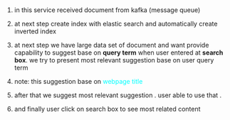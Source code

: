 
### 
1) in this service received document from kafka (message queue)
2) at next step create index with elastic search and automatically create inverted index


3) at next step we have large data set of document and want provide capability to suggest base on <b>query term</b> when user entered at <b>search box</b>. we try to present most relevant suggestion base on user query term


4) note: this suggestion base on <span style="color:cyan;">webpage title</span>
5) after that we suggest most relevant suggestion . user able to use that .
6) and finally user click on search box to see most related content